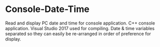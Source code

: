 # Console-Date-Time
Read and display PC date and time for console application.
C++ console application.
Visual Studio 2017 used for compiling.
Date & time variables separated so they can easily be re-arranged in order of preference for display.
